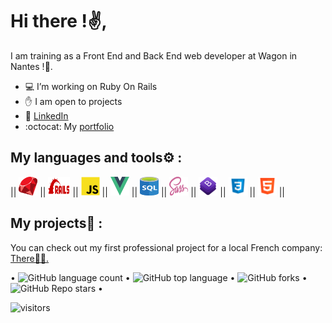 # Hi there !✌️,
I am training as a Front End and Back End web developer at Wagon in Nantes !🚋.
- 💻 I’m working on Ruby On Rails
- ✋ I am open to projects
- 👤 [LinkedIn](https://www.linkedin.com/in/lucas-vittaz/)
- :octocat: My [portfolio](WIP)  
## My languages and tools⚙️ :
|| <img src="https://github.com/Lucas-vittaz/Lucas-Vittaz/blob/main/img/ruby.png" alt="ruby" height="30" width="30"/> || <img src="https://github.com/Lucas-vittaz/Lucas-Vittaz/blob/main/img/rails.png" alt="ROR" height="30" width="35"/> || <img src="https://github.com/Lucas-vittaz/Lucas-Vittaz/blob/main/img/js-icon.png" alt="Javascript" height="30" width="30"/> || <img src="https://github.com/Lucas-vittaz/Lucas-Vittaz/blob/main/img/vue.png" alt="VueJS" height="30" width="30"/> || <img src="https://github.com/Lucas-vittaz/Lucas-Vittaz/blob/main/img/sql(1).png" alt="SQL" height="30" width="30"/> || <img src="https://github.com/Lucas-vittaz/Lucas-Vittaz/blob/main/img/sass.png" alt="SCSS" height="30" width="30"/> || <img src="https://github.com/Lucas-vittaz/Lucas-Vittaz/blob/main/img/bootstrap.png" alt="Bootstrap" height="30" width="30"/> || <img src="https://github.com/Lucas-vittaz/Lucas-Vittaz/blob/main/img/css.png" alt="CSS" height="30" width="30"/> || <img src="https://github.com/Lucas-vittaz/Lucas-Vittaz/blob/main/img/html.png" alt="HTML" height="30" width="30"/> ||
## My projects📌 :
You can check out my first professional project for a local French company: <a href="https://www.jardica.net/">There👨‍💻.</a><br>

&bull; ![GitHub language count](https://img.shields.io/github/languages/count/Lucas-vittaz/jardi) &bull;
![GitHub top language](https://img.shields.io/github/languages/top/Lucas-vittaz/rails-watch-list?color=red) &bull;
![GitHub forks](https://img.shields.io/github/forks/Lucas-vittaz/jardi?style=social) &bull;
![GitHub Repo stars](https://img.shields.io/github/stars/Lucas-vittaz/jardi?style=social) &bull;

![visitors](https://visitor-badge.laobi.icu/badge?page_id=lucas-vittaz.README.md)
